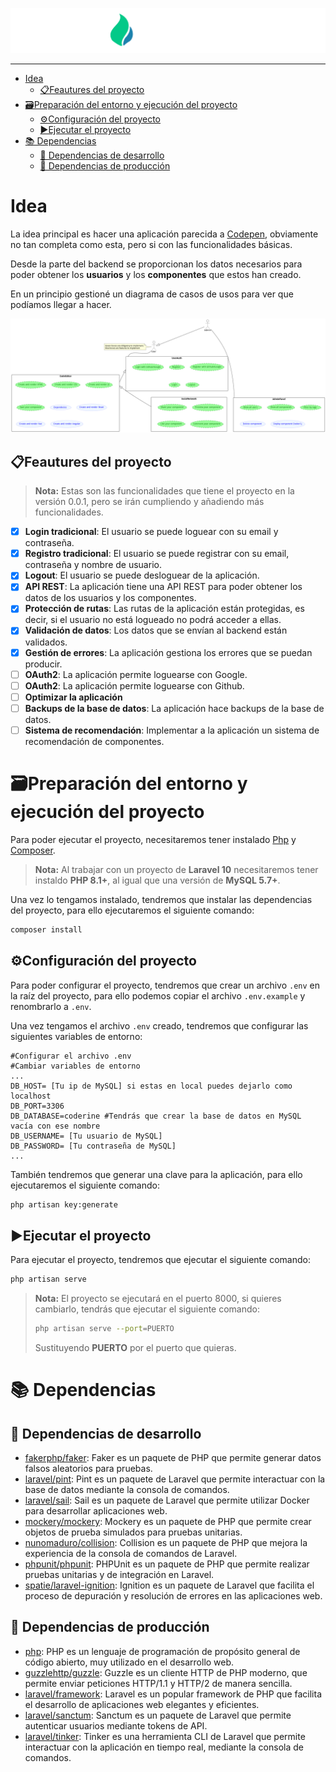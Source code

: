 ![Logo](../docs/img/logo-white.png)

---

- [Idea](#idea)
  - [📋Feautures del proyecto](#feautures-del-proyecto)
- [🗃️Preparación del entorno y ejecución del proyecto](#️preparación-del-entorno-y-ejecución-del-proyecto)
  - [⚙️Configuración del proyecto](#️configuración-del-proyecto)
  - [▶️Ejecutar el proyecto](#️ejecutar-el-proyecto)
- [📚 Dependencias](#-dependencias)
  - [📒 Dependencias de desarrollo](#-dependencias-de-desarrollo)
  - [📕 Dependencias de producción](#-dependencias-de-producción)


# Idea

La idea principal es hacer una aplicación parecida a [Codepen](https://codepen.io/), obviamente no tan completa como esta, pero si con las funcionalidades básicas.

Desde la parte del backend se proporcionan los datos necesarios para poder obtener los **usuarios** y los **componentes** que estos han creado.

En un principio gestioné un diagrama de casos de usos para ver que podíamos llegar a hacer.

![Diagrama de casos de uso](../docs/uml/uses-cases.png)

## 📋Feautures del proyecto

> **Nota:** Estas son las funcionalidades que tiene el proyecto en la versión 0.0.1, pero se irán cumpliendo y añadiendo más funcionalidades.

- [x] **Login tradicional**: El usuario se puede loguear con su email y contraseña.
- [x] **Registro tradicional**: El usuario se puede registrar con su email, contraseña y nombre de usuario.
- [x] **Logout**: El usuario se puede desloguear de la aplicación.
- [x] **API REST**: La aplicación tiene una API REST para poder obtener los datos de los usuarios y los componentes.
- [x] **Protección de rutas**: Las rutas de la aplicación están protegidas, es decir, si el usuario no está logueado no podrá acceder a ellas.
- [x] **Validación de datos**: Los datos que se envían al backend están validados.
- [x] **Gestión de errores**: La aplicación gestiona los errores que se puedan producir.
- [ ] **OAuth2**: La aplicación permite loguearse con Google.
- [ ] **OAuth2**: La aplicación permite loguearse con Github.
- [ ] **Optimizar la aplicación**
- [ ] **Backups de la base de datos**: La aplicación hace backups de la base de datos.
- [ ] **Sistema de recomendación**: Implementar a la aplicación un sistema de recomendación de componentes.

# 🗃️Preparación del entorno y ejecución del proyecto

Para poder ejecutar el proyecto, necesitaremos tener instalado [Php](https://www.php.net/) y [Composer](https://getcomposer.org/).

> **Nota:** Al trabajar con un proyecto de **Laravel 10** necesitaremos tener instaldo **PHP 8.1+**, al igual que una versión de **MySQL 5.7+**.

Una vez lo tengamos instalado, tendremos que instalar las dependencias del proyecto, para ello ejecutaremos el siguiente comando:

```bash
composer install
```

## ⚙️Configuración del proyecto

Para poder configurar el proyecto, tendremos que crear un archivo `.env` en la raíz del proyecto, para ello podemos copiar el archivo `.env.example` y renombrarlo a `.env`.

Una vez tengamos el archivo `.env` creado, tendremos que configurar las siguientes variables de entorno:

```env
#Configurar el archivo .env
#Cambiar variables de entorno
...
DB_HOST= [Tu ip de MySQL] si estas en local puedes dejarlo como localhost
DB_PORT=3306
DB_DATABASE=coderine #Tendrás que crear la base de datos en MySQL vacía con ese nombre
DB_USERNAME= [Tu usuario de MySQL]
DB_PASSWORD= [Tu contraseña de MySQL]
...
```

También tendremos que generar una clave para la aplicación, para ello ejecutaremos el siguiente comando:

```bash
php artisan key:generate
```

## ▶️Ejecutar el proyecto

Para ejecutar el proyecto, tendremos que ejecutar el siguiente comando:

```bash
php artisan serve
```

> **Nota:** El proyecto se ejecutará en el puerto 8000, si quieres cambiarlo, tendrás que ejecutar el siguiente comando:
> ```bash
> php artisan serve --port=PUERTO
> ```
> Sustituyendo **PUERTO** por el puerto que quieras.

# 📚 Dependencias

## 📒 Dependencias de desarrollo

- [fakerphp/faker](https://packagist.org/packages/fakerphp/faker): Faker es un paquete de PHP que permite generar datos falsos aleatorios para pruebas.
- [laravel/pint](https://packagist.org/packages/laravel/pint): Pint es un paquete de Laravel que permite interactuar con la base de datos mediante la consola de comandos.
- [laravel/sail](https://packagist.org/packages/laravel/sail): Sail es un paquete de Laravel que permite utilizar Docker para desarrollar aplicaciones web.
- [mockery/mockery](https://packagist.org/packages/mockery/mockery): Mockery es un paquete de PHP que permite crear objetos de prueba simulados para pruebas unitarias.
- [nunomaduro/collision](https://packagist.org/packages/nunomaduro/collision): Collision es un paquete de PHP que mejora la experiencia de la consola de comandos de Laravel.
- [phpunit/phpunit](https://packagist.org/packages/phpunit/phpunit): PHPUnit es un paquete de PHP que permite realizar pruebas unitarias y de integración en Laravel.
- [spatie/laravel-ignition](https://packagist.org/packages/spatie/laravel-ignition): Ignition es un paquete de Laravel que facilita el proceso de depuración y resolución de errores en las aplicaciones web.

## 📕 Dependencias de producción

- [php](https://www.php.net/): PHP es un lenguaje de programación de propósito general de código abierto, muy utilizado en el desarrollo web.
- [guzzlehttp/guzzle](https://packagist.org/packages/guzzlehttp/guzzle): Guzzle es un cliente HTTP de PHP moderno, que permite enviar peticiones HTTP/1.1 y HTTP/2 de manera sencilla.
- [laravel/framework](https://packagist.org/packages/laravel/framework): Laravel es un popular framework de PHP que facilita el desarrollo de aplicaciones web elegantes y eficientes.
- [laravel/sanctum](https://packagist.org/packages/laravel/sanctum): Sanctum es un paquete de Laravel que permite autenticar usuarios mediante tokens de API.
- [laravel/tinker](https://packagist.org/packages/laravel/tinker): Tinker es una herramienta CLI de Laravel que permite interactuar con la aplicación en tiempo real, mediante la consola de comandos.